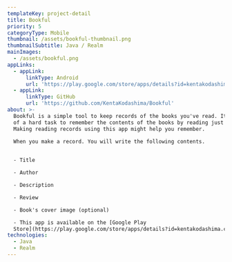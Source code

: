 ```yaml
---
templateKey: project-detail
title: Bookful
priority: 5
categoryType: Mobile
thumbnail: /assets/bookful-thumbnail.png
thumbnailSubtitle: Java / Realm
mainImages:
  - /assets/bookful.png
appLinks:
  - appLink:
      linkType: Android
      url: 'https://play.google.com/store/apps/details?id=kentakodashima.com.bookful'
  - appLink:
      linkType: GitHub
      url: 'https://github.com/KentaKodashima/Bookful'
about: >-
  Bookful is a simple tool to keep records of the books you've read. It is kind
  of a hard task to remember the contents of the books by reading just one time.
  Making reading records using this app might help you remember.  
    
  When you make a record. You will write the following contents.


  - Title  

  - Author  

  - Description  

  - Review  

  - Book's cover image (optional)  

  - This app is available on the [Google Play
  Store](https://play.google.com/store/apps/details?id=kentakodashima.com.bookful).
technologies:
  - Java  
  - Realm
---
```


